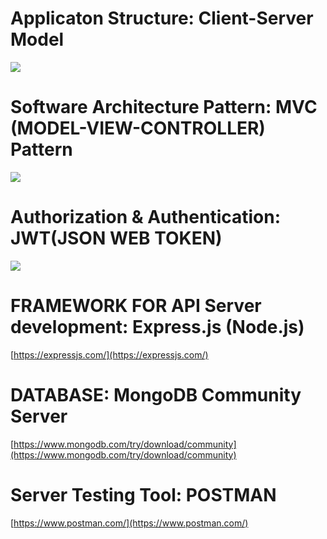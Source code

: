 # Applicaton Structure: Client-Server Model
![](https://zellwk.com/images/2019/frontend-vs-backend/server.png)


# Software Architecture Pattern: MVC (MODEL-VIEW-CONTROLLER) Pattern
![](https://upload.wikimedia.org/wikipedia/commons/thumb/a/a0/MVC-Process.svg/1200px-MVC-Process.svg.png)


# Authorization & Authentication: JWT(JSON WEB TOKEN)
![](https://www.vaadata.com/blog/wp-content/uploads/2016/12/JWT_tokens_EN.png)


# FRAMEWORK FOR API Server development: Express.js (Node.js)
[https://expressjs.com/](https://expressjs.com/)


# DATABASE: MongoDB Community Server
[https://www.mongodb.com/try/download/community](https://www.mongodb.com/try/download/community)


# Server Testing Tool: POSTMAN
[https://www.postman.com/](https://www.postman.com/)
